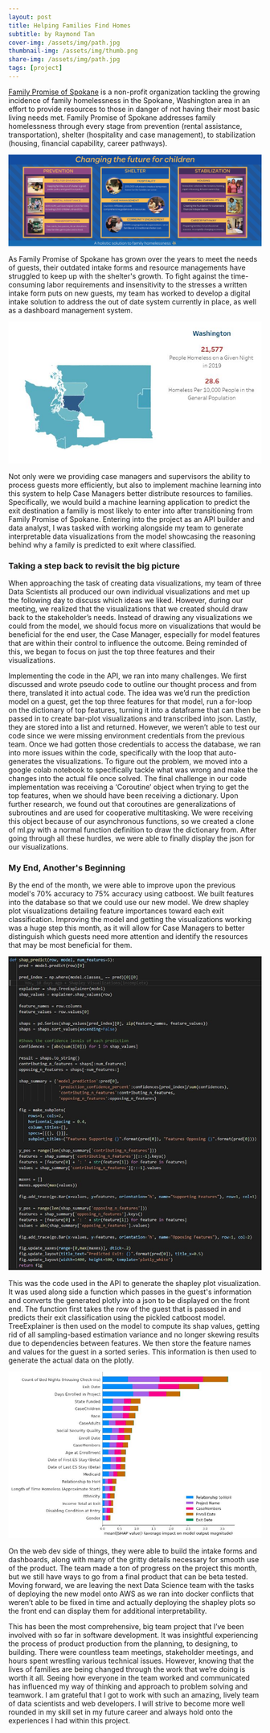```yaml
---
layout: post
title: Helping Families Find Homes
subtitle: by Raymond Tan
cover-img: /assets/img/path.jpg
thumbnail-img: /assets/img/thumb.png
share-img: /assets/img/path.jpg
tags: [project]
---
```


[Family Promise of Spokane](https://www.familypromiseofspokane.org/) is a non-profit organization tackling the growing incidence of family homelessness in the Spokane, Washington area in an effort to provide resources to those in danger of not having their most basic living needs met. Family Promise of Spokane addresses family homelessness through every stage from prevention (rental assistance, transportation), shelter (hospitality and case management), to stabilization (housing, financial capability, career pathways).

![Resources](/assets/img/Prevention_shelter_stabilization-1.jpg)

As Family Promise of Spokane has grown over the years to meet the needs of guests, their outdated intake forms and resource managements have struggled to keep up with the shelter's growth. To fight against the time-consuming labor requirements and insensitivity to the stresses a written intake form puts on new guests, my team has worked to develop a digital intake solution to address the out of date system currently in place, as well as a dashboard management system. 

![Washington Homelessness](/assets/img/Washington_Homelessness_Stat.JPG)

Not only were we providing case managers and supervisors the ability to process guests more efficiently, but also to implement machine learning into this system to help Case Managers better distribute resources to families. Specifically, we would build a machine learning application to predict the exit destination a familiy is most likely to enter into after transitioning from Family Promise of Spokane. Entering into the project as an API builder and data analyst, I was tasked with working alongside my team to generate interpretable data visualizations from the model showcasing the reasoning behind why a family is predicted to exit where classified.


### Taking a step back to revisit the big picture

When approaching the task of creating data visualizations, my team of three Data Scientists all produced our own individual visualizations and met up the following day to discuss which ideas we liked. However, during our meeting, we realized that the visualizations that we created should draw back to the stakeholder’s needs. Instead of drawing any visualizations we could from the model, we should focus more on visualizations that would be beneficial for the end user, the Case Manager, especially for model features that are within their control to influence the outcome. Being reminded of this, we began to focus on just the top three features and their visualizations.

Implementing the code in the API, we ran into many challenges. We first discussed and wrote pseudo code to outline our thought process and from there, translated it into actual code. The idea was we’d run the prediction model on a guest, get the top three features for that model, run a for-loop on the dictionary of top features, turning it into a dataframe that can then be passed in to create bar-plot visualizations and transcribed into json. Lastly, they are stored into a list and returned. However, we weren’t able to test our code since we were missing environment credentials from the previous team. Once we had gotten those credentials to access the database, we ran into more issues within the code, specifically with the loop that auto-generates the visualizations. To figure out the problem, we moved into a google colab notebook to specifically tackle what was wrong and make the changes into the actual file once solved. The final challenge in our code implementation was receiving a ‘Coroutine’ object when trying to get the top features, when we should have been receiving a dictionary. Upon further research, we found out that coroutines are generalizations of subroutines and are used for cooperative multitasking. We were receiving this object because of our asynchronous functions, so we created a clone of ml.py with a normal function definition to draw the dictionary from. After going through all these hurdles, we were able to finally display the json for our visualizations.


### My End, Another's Beginning
By the end of the month, we were able to improve upon the previous model's 70% accuracy to 75% accuracy using catboost. We built features into the database so that we could use our new model. We drew shapley plot visualizations detailing feature importances toward each exit classification. Improving the model and getting the visualizations working was a huge step this month, as it will allow for Case Managers to better distinguish which guests need more attention and identify the resources that may be most beneficial for them. 

![Shapley API Code](/assets/img/shapcode1.jpg)

This was the code used in the API to generate the shapley plot visualization. It was used along side a function which passes in the guest's information and converts the generated plotly into a json to be displayed on the front end. The function first takes the row of the guest that is passed in and predicts their exit classification using the pickled catboost model. TreeExplainer is then used on the model to compute its shap values, getting rid of all sampling-based estimation variance and no longer skewing results due to dependencies between features. We then store the feature names and values for the guest in a sorted series. This information is then used to generate the actual data on the plotly.

![Shapley Visualization](/assets/img/Shap.jpg)

On the web dev side of things, they were able to build the intake forms and dashboards, along with many of the gritty details necessary for smooth use of the product. The team made a ton of progress on the project this month, but we still have ways to go from a final product that can be beta tested. Moving forward, we are leaving the next Data Science team with the tasks of deploying the new model onto AWS as we ran into docker conflicts that weren’t able to be fixed in time and actually deploying the shapley plots so the front end can display them for additional interpretability.

This has been the most comprehensive, big team project that I’ve been involved with so far in software development. It was insightful experiencing the process of product production from the planning, to designing, to building. There were countless team meetings, stakeholder meetings, and hours spent wrestling various technical issues. However, knowing that the lives of families are being changed through the work that we’re doing is worth it all. Seeing how everyone in the team worked and communicated has influenced my way of thinking and approach to problem solving and teamwork. I am grateful that I got to work with such an amazing, lively team of data scientists and web developers. I will strive to become more well rounded in my skill set in my future career and always hold onto the experiences I had within this project.
